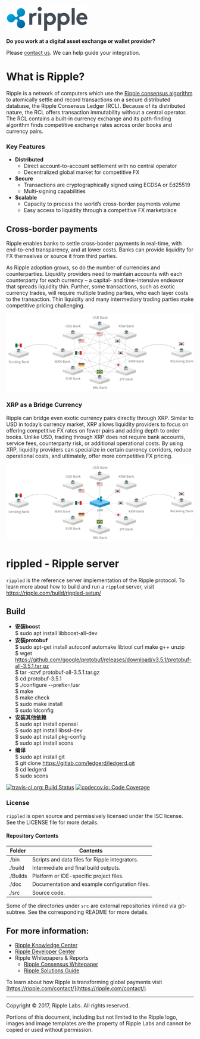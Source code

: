 ![Ripple](/images/ripple.png)

**Do you work at a digital asset exchange or wallet provider?** 

Please [contact us](mailto:support@ripple.com). We can help guide your integration.

# What is Ripple?
Ripple is a network of computers which use the [Ripple consensus algorithm](https://www.youtube.com/watch?v=pj1QVb1vlC0) to atomically settle and record
transactions on a secure distributed database, the Ripple Consensus Ledger
(RCL). Because of its distributed nature, the RCL offers transaction immutability
without a central operator. The RCL contains a built-in currency exchange and its
path-finding algorithm finds competitive exchange rates across order books
and currency pairs.

### Key Features
- **Distributed**
  - Direct account-to-account settlement with no central operator
  - Decentralized global market for competitive FX
- **Secure**
  - Transactions are cryptographically signed using ECDSA or Ed25519
  - Multi-signing capabilities
- **Scalable**
  - Capacity to process the world’s cross-border payments volume
  - Easy access to liquidity through a competitive FX marketplace

## Cross-border payments
Ripple enables banks to settle cross-border payments in real-time, with
end-to-end transparency, and at lower costs. Banks can provide liquidity
for FX themselves or source it from third parties.

As Ripple adoption grows, so do the number of currencies and counterparties.
Liquidity providers need to maintain accounts with each counterparty for
each currency – a capital- and time-intensive endeavor that spreads liquidity
thin. Further, some transactions, such as exotic currency trades, will require
multiple trading parties, who each layer costs to the transaction. Thin
liquidity and many intermediary trading parties make competitive pricing
challenging.

![Flow - Direct](images/flow1.png)

### XRP as a Bridge Currency
Ripple can bridge even exotic currency pairs directly through XRP. Similar to
USD in today’s currency market, XRP allows liquidity providers to focus on
offering competitive FX rates on fewer pairs and adding depth to order books.
Unlike USD, trading through XRP does not require bank accounts, service fees,
counterparty risk, or additional operational costs. By using XRP, liquidity
providers can specialize in certain currency corridors, reduce operational
costs, and ultimately, offer more competitive FX pricing.

![Flow - Bridged over XRP](images/flow2.png)

# rippled - Ripple server
`rippled` is the reference server implementation of the Ripple
protocol. To learn more about how to build and run a `rippled`
server, visit https://ripple.com/build/rippled-setup/

## Build
- **安装boost**  
  $ sudo apt install libboost-all-dev
- **安装protobuf**  
  $ sudo apt-get install autoconf automake libtool curl make g++ unzip  
  $ wget https://github.com/google/protobuf/releases/download/v3.5.1/protobuf-all-3.5.1.tar.gz  
  $ tar -xzvf protobuf-all-3.5.1.tar.gz  
  $ cd protobuf-3.5.1  
  $ ./configure --prefix=/usr  
  $ make  
  $ make check  
  $ sudo make install  
  $ sudo ldconfig  
- **安装其他依赖**  
  $ sudo apt install openssl  
  $ sudo apt install libssl-dev  
  $ sudo apt install pkg-config  
  $ sudo apt install scons  
- **编译**  
  $ sudo apt install git  
  $ git clone https://gitlab.com/ledgerd/ledgerd.git  
  $ cd ledgerd  
  $ sudo scons  

[![travis-ci.org: Build Status](https://travis-ci.org/ripple/rippled.png?branch=develop)](https://travis-ci.org/ripple/rippled)
[![codecov.io: Code Coverage](https://codecov.io/gh/ripple/rippled/branch/develop/graph/badge.svg)](https://codecov.io/gh/ripple/rippled)

### License
`rippled` is open source and permissively licensed under the
ISC license. See the LICENSE file for more details.

#### Repository Contents

| Folder  | Contents |
|---------|----------|
| ./bin   | Scripts and data files for Ripple integrators. |
| ./build | Intermediate and final build outputs.          |
| ./Builds| Platform or IDE-specific project files.        |
| ./doc   | Documentation and example configuration files. |
| ./src   | Source code.                                   |

Some of the directories under `src` are external repositories inlined via
git-subtree. See the corresponding README for more details.

## For more information:

* [Ripple Knowledge Center](https://ripple.com/learn/)
* [Ripple Developer Center](https://ripple.com/build/)
* Ripple Whitepapers & Reports
  * [Ripple Consensus Whitepaper](https://ripple.com/files/ripple_consensus_whitepaper.pdf)
  * [Ripple Solutions Guide](https://ripple.com/files/ripple_solutions_guide.pdf)

To learn about how Ripple is transforming global payments visit
[https://ripple.com/contact/](https://ripple.com/contact/)

- - -

Copyright © 2017, Ripple Labs. All rights reserved.

Portions of this document, including but not limited to the Ripple logo,
images and image templates are the property of Ripple Labs and cannot be
copied or used without permission.
